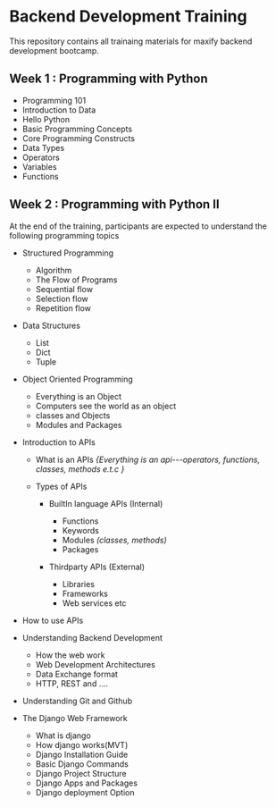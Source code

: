 # Backend Development Training

This repository contains all trainaing materials for maxify backend development bootcamp.

## Week 1 : Programming with Python
- Programming 101
- Introduction to Data
- Hello Python
- Basic Programming Concepts
- Core Programming Constructs
 - Data Types
 - Operators
 - Variables
 - Functions

## Week 2 : Programming with Python II
At the end of the training, participants are expected to understand the following programming topics 
- Structured Programming
   - Algorithm 
   - The Flow of Programs
   - Sequential flow
   - Selection flow
   - Repetition flow
     
- Data Structures
   - List
   - Dict
   - Tuple

- Object Oriented Programming
   - Everything is an Object
   - Computers see the world as an object
   - classes and Objects
   - Modules and Packages
     
- Introduction to APIs
   - What is an APIs 
    *{Everything is an api---operators, functions, classes, methods e.t.c }*

   - Types of APIs
     - BuiltIn language APIs (Internal)
         - Functions
         - Keywords
         - Modules *(classes, methods)*
         - Packages
 
     - Thirdparty APIs (External)
         - Libraries
         - Frameworks
         - Web services etc
- How to use APIs
 
  
- Understanding Backend Development
   - How the web work
   - Web Development Architectures
   - Data Exchange format
   - HTTP, REST and ....
     
- Understanding Git and Github
  
- The Django Web Framework
   - What is django
   - How django works(MVT)
   - Django Installation Guide
   - Basic Django Commands
   - Django Project Structure
   - Django Apps and Packages
   - Django deployment Option
